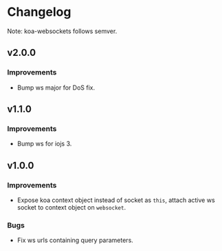 # Changelog

Note: koa-websockets follows semver.

## v2.0.0

### Improvements

* Bump ws major for DoS fix.

## v1.1.0

### Improvements

* Bump ws for iojs 3.

## v1.0.0

### Improvements

* Expose koa context object instead of socket as `this`, attach active ws socket to context object on `websocket`.

### Bugs

* Fix ws urls containing query parameters.
